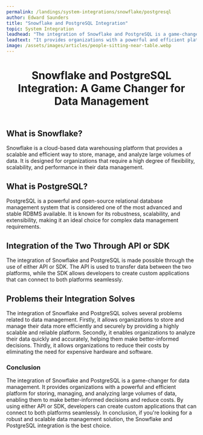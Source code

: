 ```yaml
---
permalink: /landings/system-integrations/snowflake/postgresql
author: Edward Saunders
title: "Snowflake and PostgreSQL Integration"
topic: System Integration
leadhead: "The integration of Snowflake and PostgreSQL is a game-changer for data management"
leadtext: "It provides organizations with a powerful and efficient platform for storing, managing, and analyzing large volumes of data, enabling them to make better-informed decisions and reduce costs. By using either API or SDK, developers can create custom applications that can connect to both platforms seamlessly. In conclusion, if you're looking for a robust and scalable data management solution, the Snowflake and PostgreSQL integration is the best choice."
image: /assets/images/articles/people-sitting-near-table.webp
---
```

<div class="arttext">    <header>
        <h1>Snowflake and PostgreSQL Integration: A Game Changer for Data Management</h1>
    </header>
    <main>
        <section>
            <h2>What is Snowflake?</h2>
            <p>Snowflake is a cloud-based data warehousing platform that provides a scalable and efficient way to store, manage, and analyze large volumes of data. It is designed for organizations that require a high degree of flexibility, scalability, and performance in their data management.</p>
        </section>
        <section>
            <h2>What is PostgreSQL?</h2>
            <p>PostgreSQL is a powerful and open-source relational database management system that is considered one of the most advanced and stable RDBMS available. It is known for its robustness, scalability, and extensibility, making it an ideal choice for complex data management requirements.</p>
        </section>
        <section>
            <h2>Integration of the Two Through API or SDK</h2>
            <p>The integration of Snowflake and PostgreSQL is made possible through the use of either API or SDK. The API is used to transfer data between the two platforms, while the SDK allows developers to create custom applications that can connect to both platforms seamlessly.</p>
        </section>
        <section>
            <h2>Problems their Integration Solves</h2>
            <p>The integration of Snowflake and PostgreSQL solves several problems related to data management. Firstly, it allows organizations to store and manage their data more efficiently and securely by providing a highly scalable and reliable platform. Secondly, it enables organizations to analyze their data quickly and accurately, helping them make better-informed decisions. Thirdly, it allows organizations to reduce their costs by eliminating the need for expensive hardware and software.</p>
        </section>
    </main>
    <footer>
        <h3>Conclusion</h3>
        <p>The integration of Snowflake and PostgreSQL is a game-changer for data management. It provides organizations with a powerful and efficient platform for storing, managing, and analyzing large volumes of data, enabling them to make better-informed decisions and reduce costs. By using either API or SDK, developers can create custom applications that can connect to both platforms seamlessly. In conclusion, if you're looking for a robust and scalable data management solution, the Snowflake and PostgreSQL integration is the best choice.</p>
    </footer>
</div>